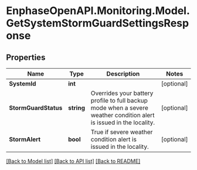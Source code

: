 # EnphaseOpenAPI.Monitoring.Model.GetSystemStormGuardSettingsResponse

## Properties

Name | Type | Description | Notes
------------ | ------------- | ------------- | -------------
**SystemId** | **int** |  | [optional] 
**StormGuardStatus** | **string** | Overrides your battery profile to full backup mode when a severe weather condition alert is issued in the locality. | [optional] 
**StormAlert** | **bool** | True if severe weather condition alert is issued in the locality. | [optional] 

[[Back to Model list]](../README.md#documentation-for-models) [[Back to API list]](../README.md#documentation-for-api-endpoints) [[Back to README]](../README.md)

